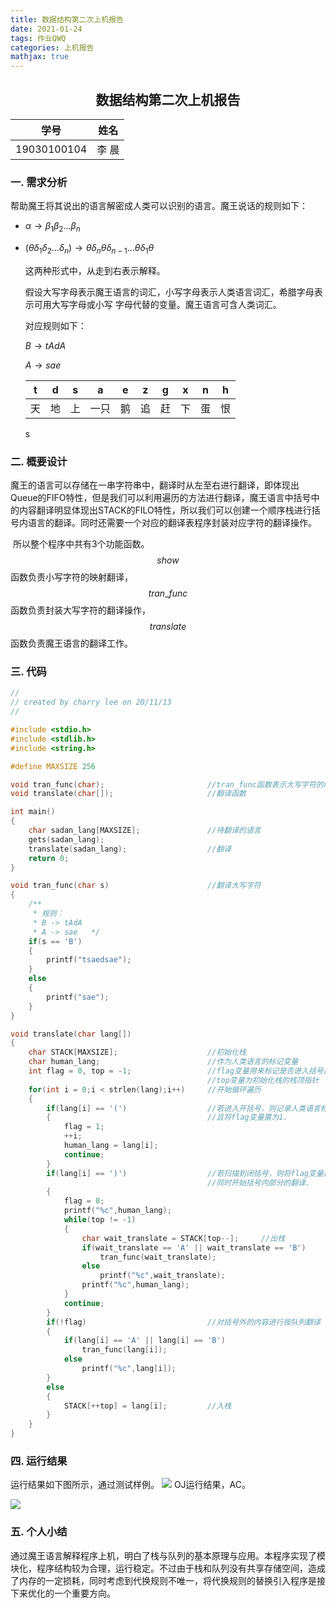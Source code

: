 ```yaml
---
title: 数据结构第二次上机报告
date: 2021-01-24
tags: 作业QWQ
categories: 上机报告
mathjax: true
---
```


## <center>数据结构第二次上机报告</center>

|    学号     | 姓名  |
| :---------: | :---: |
| 19030100104 | 李 晨 |



### 一. 需求分析

​		帮助魔王将其说出的语言解密成人类可以识别的语言。魔王说话的规则如下：

* $\alpha \rightarrow \beta_{1} \beta_{2} \dots \beta_{n}$

* $(\theta \delta_1 \delta_2 \dots \delta_n) \rightarrow \theta \delta_n \theta \delta_{n-1} \dots \theta \delta_1 \theta$

   这两种形式中，从走到右表示解释。

  假设大写字母表示魔王语言的词汇，小写字母表示人类语言词汇，希腊字母表示可用大写字母或小写  字母代替的变量。魔王语言可含人类词汇。

  对应规则如下：

  $B \rightarrow tAdA$

  $A \rightarrow sae$

  |  t   |  d   |  s   |  a   |  e   |  z   |  g   |  x   |  n   |  h   |
  | :--: | :--: | :--: | :--: | :--: | :--: | :--: | :--: | :--: | :--: |
  |  天  |  地  |  上  | 一只 |  鹅  |  追  |  赶  |  下  |  蛋  |  恨  |

  s

### 二. 概要设计

​		魔王的语言可以存储在一串字符串中，翻译时从左至右进行翻译，即体现出Queue的FIFO特性，但是我们可以利用遍历的方法进行翻译，魔王语言中括号中的内容翻译明显体现出STACK的FILO特性，所以我们可以创建一个顺序栈进行括号内语言的翻译。同时还需要一个对应的翻译表程序封装对应字符的翻译操作。

​		所以整个程序中共有3个功能函数。$$show$$ 函数负责小写字符的映射翻译，$$tran\_func$$ 函数负责封装大写字符的翻译操作，$$translate$$ 函数负责魔王语言的翻译工作。

### 三. 代码

```c
//
// created by charry lee on 20/11/13
//

#include <stdio.h>
#include <stdlib.h>
#include <string.h>

#define MAXSIZE 256

void tran_func(char);                       //tran_func函数表示大写字符的映射
void translate(char[]);                     //翻译函数

int main()
{
    char sadan_lang[MAXSIZE];               //待翻译的语言
    gets(sadan_lang);
    translate(sadan_lang);                  //翻译
    return 0;
}

void tran_func(char s)                      //翻译大写字符
{
    /**
     * 规则：
     * B -> tAdA
     * A -> sae   */
    if(s == 'B')
    {
        printf("tsaedsae");
    }
    else
    {
        printf("sae");
    }
}

void translate(char lang[])
{
    char STACK[MAXSIZE];                    //初始化栈
    char human_lang;                        //作为人类语言的标记变量
    int flag = 0, top = -1;                 //flag变量用来标记是否进入括号部分，
                                            //top变量为初始化栈的栈顶指针
    for(int i = 0;i < strlen(lang);i++)     //开始循环遍历
    {
        if(lang[i] == '(')                  //若进入开括号，则记录人类语言标记变量
        {                                   //且将flag变量置为1.
            flag = 1;
            ++i;
            human_lang = lang[i];
            continue;
        }
        if(lang[i] == ')')                  //若扫描到闭括号，则将flag变量置为0，
                                            //同时开始括号内部分的翻译.
        {
            flag = 0;
            printf("%c",human_lang);
            while(top != -1)
            {
                char wait_translate = STACK[top--];     //出栈
                if(wait_translate == 'A' || wait_translate == 'B')
                    tran_func(wait_translate);
                else
                    printf("%c",wait_translate);
                printf("%c",human_lang);
            }
            continue;
        }
        if(!flag)                           //对括号外的内容进行按队列翻译
        {
            if(lang[i] == 'A' || lang[i] == 'B')
                tran_func(lang[i]);
            else
                printf("%c",lang[i]);
        }
        else
        {
            STACK[++top] = lang[i];         //入栈
        }
    }
}
```

### 四. 运行结果

运行结果如下图所示，通过测试样例。
![](https://s3.ax1x.com/2021/01/27/szvcPs.png)
OJ运行结果，AC。

![](https://s3.ax1x.com/2021/01/27/szvfMV.png)

### 五. 个人小结

通过魔王语言解释程序上机，明白了栈与队列的基本原理与应用。本程序实现了模块化，程序结构较为合理，运行稳定。不过由于栈和队列没有共享存储空间，造成了内存的一定损耗，同时考虑到代换规则不唯一，将代换规则的替换引入程序是接下来优化的一个重要方向。